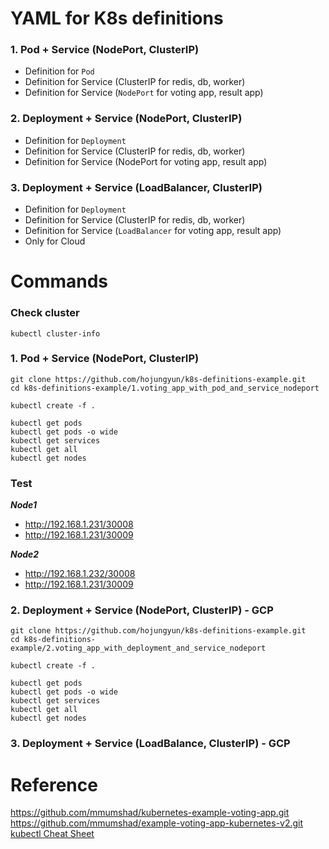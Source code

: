 # YAML for K8s definitions

### 1. Pod + Service (NodePort, ClusterIP)
- Definition for `Pod`
- Definition for Service (ClusterIP for redis, db, worker)
- Definition for Service (`NodePort` for voting app, result app)

### 2. Deployment + Service (NodePort, ClusterIP)
- Definition for `Deployment`
- Definition for Service (ClusterIP for redis, db, worker)
- Definition for Service (NodePort for voting app, result app)

### 3. Deployment + Service (LoadBalancer, ClusterIP)
- Definition for `Deployment`
- Definition for Service (ClusterIP for redis, db, worker)
- Definition for Service (`LoadBalancer` for voting app, result app)
- Only for Cloud

# Commands

### Check cluster
```
kubectl cluster-info 
```

### 1. Pod + Service (NodePort, ClusterIP)
```
git clone https://github.com/hojungyun/k8s-definitions-example.git
cd k8s-definitions-example/1.voting_app_with_pod_and_service_nodeport

kubectl create -f .

kubectl get pods
kubectl get pods -o wide
kubectl get services
kubectl get all
kubectl get nodes
```

### Test

***Node1***
- http://192.168.1.231/30008
- http://192.168.1.231/30009

***Node2***
- http://192.168.1.232/30008
- http://192.168.1.231/30009


### 2. Deployment + Service (NodePort, ClusterIP) - GCP
```
git clone https://github.com/hojungyun/k8s-definitions-example.git
cd k8s-definitions-example/2.voting_app_with_deployment_and_service_nodeport

kubectl create -f .

kubectl get pods
kubectl get pods -o wide
kubectl get services
kubectl get all
kubectl get nodes
```




### 3. Deployment + Service (LoadBalance, ClusterIP) - GCP


# Reference
https://github.com/mmumshad/kubernetes-example-voting-app.git  
https://github.com/mmumshad/example-voting-app-kubernetes-v2.git    
[kubectl Cheat Sheet](https://kubernetes.io/docs/reference/kubectl/cheatsheet/)  
